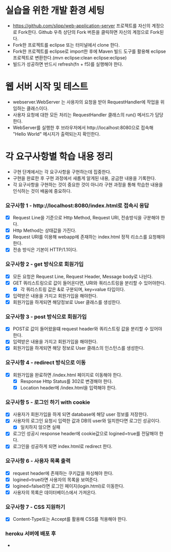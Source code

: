 # 실습을 위한 개발 환경 세팅
* https://github.com/slipp/web-application-server 프로젝트를 자신의 계정으로 Fork한다. Github 우측 상단의 Fork 버튼을 클릭하면 자신의 계정으로 Fork된다.
* Fork한 프로젝트를 eclipse 또는 터미널에서 clone 한다.
* Fork한 프로젝트를 eclipse로 import한 후에 Maven 빌드 도구를 활용해 eclipse 프로젝트로 변환한다.(mvn eclipse:clean eclipse:eclipse)
* 빌드가 성공하면 반드시 refresh(fn + f5)를 실행해야 한다.

# 웹 서버 시작 및 테스트
* webserver.WebServer 는 사용자의 요청을 받아 RequestHandler에 작업을 위임하는 클래스이다.
* 사용자 요청에 대한 모든 처리는 RequestHandler 클래스의 run() 메서드가 담당한다.
* WebServer를 실행한 후 브라우저에서 http://localhost:8080으로 접속해 "Hello World" 메시지가 출력되는지 확인한다.

# 각 요구사항별 학습 내용 정리
* 구현 단계에서는 각 요구사항을 구현하는데 집중한다.
* 구현을 완료한 후 구현 과정에서 새롭게 알게된 내용, 궁금한 내용을 기록한다.
* 각 요구사항을 구현하는 것이 중요한 것이 아니라 구현 과정을 통해 학습한 내용을 인식하는 것이 배움에 중요하다.

### 요구사항 1 - http://localhost:8080/index.html로 접속시 응답
- [x]  Request Line을 기준으로 Http Method, Request URI, 전송방식을 구분해야 한다.
- [x]  Http Method는 상태값을 가진다.
- [x]  Request URI를 이용해 webapp에 존재하는 index.html 정적 리소스를 요청해야 한다.
- [x]  전송 방식은 기본이 HTTP/1.1이다.

### 요구사항 2 - get 방식으로 회원가입
- [x] 모든 요청은 Request Line, Request Header, Message body로 나뉜다.
- [X] GET 쿼리스트링으로 값이 들어온다면, URI와 쿼리스트링을 분리할 수 있어야한다.
  - [X] 각 쿼리스트링 값은 &로 구분되며, key=value 타입이다.
- [x] 입력받은 내용을 가지고 회원가입을 해야한다.
- [x] 회원가입을 하게되면 해당정보로 User 클래스를 생성한다.

### 요구사항 3 - post 방식으로 회원가입
- [x] POST로 값이 들어왔을떄 request header와 쿼리스트링 값을 분리할 수 있어야 한다.
- [x] 입력받은 내용을 가지고 회원가입을 해야한다.
- [x] 회원가입을 하게되면 해당 정보로 User 클래스의 인스턴스를 생성한다.

### 요구사항 4 - redirect 방식으로 이동
- [x] 회원가입을 완료하면 /index.html 페이지로 이동해야 한다.
  - [x] Response Http Status를 302로 변경해야 한다.
  - [x] Location header에 /index.html을 입력해야 한다.

### 요구사항 5 - 로그인 하기 with cookie
- [x] 사용자가 회원가입을 하게 되면 database에 해당 user 정보를 저장한다.
- [x] 사용자의 로그인 요청시 입력한 값과 DB의 user와 일치한다면 로그인 성공이다.
  - [x] 일치하지 않으면 실패
- [x] 로그인 성공시 response header에 cookie값으로 logined=true를 전달해야 한다.
- [x] 로그인을 성공하게 되면 index.html로 redirect 한다.

### 요구사항 6 - 사용자 목록 출력
- [x] request header에 존재하는 쿠키값을 파싱해야 한다.
- [x] logined=true라면 사용자의 목록을 보여준다.
- [x] logined=false라면 로그인 페이지(login.html)로 이동한다.
- [x] 사용자의 목록은 데이터베이스에서 가져온다.

### 요구사항 7 - CSS 지원하기
- [X] Content-Type또는 Accept를 활용해 CSS를 적용해야 한다.

### heroku 서버에 배포 후
* 